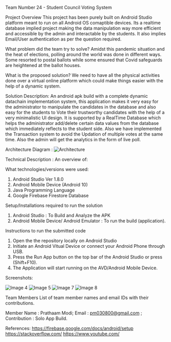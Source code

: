 
Team Number 24 - Student Council Voting System

Project Overview
This project has been purely built on Android Studio platform meant to run on all Android OS comaptible devices. Its a realtime database implied project making the data manipulation way more efficient and accessible by the admin and interactable by the students. It also implies Email/User authentication as per the question required.

What problem did the team try to solve?
Amidst this pandemic situation and the heat of elections, polling around the world was done in different ways. Some resorted to postal ballots while some ensured that Covid
safeguards are heightened at the ballot houses.

What is the proposed solution?
We need to have all the physical activities done over a virtual online platform which could make things easier with the help of a dynamic system.

Solution Description:
An android apk build with a complete dynamic datachain implementation system, this application makes it very easy for the administrator to manipulate the candidates in the database and also easy for the students to Vote their trustworthy candidates with the help of a very minimalistic UI design. It is supported by a RealTime Database which helps the administrator add/delete certain data values from the database which immediately reflects to the student side. Also we have implemented the Transaction system to avoid the Updation of multiple votes at the same time. Also the admin will get the analytics in the form of live poll. 


Architecture Diagram :
![Architecture](https://user-images.githubusercontent.com/59971728/100729030-5e2b5d80-33f0-11eb-893f-5c3626c61264.png)


Technical Description :
An overview of:

What technologies/versions were used:
1. Android Studio Ver 1.8.0
2. Android Mobile Device (Android 10)
3. Java Programming Language
4. Google Firebase Firestore Database

Setup/Installations required to run the solution
1. Android Studio : To Build and Analyze the APK
2. Android Mobile Device/ Android Emulator : To run the build (application).

Instructions to run the submitted code
1. Open the the repository locally on Android Studio
2. Initiate an Android Vitual Device or connect your Android Phone through USB.
3. Press the Run App button on the top bar of the Android Studio or press (Shift+F10).
4. The Application will start running on the AVD/Android Mobile Device.

Screenshots:

![Image 4](https://user-images.githubusercontent.com/59971728/100730939-d7c44b00-33f2-11eb-895d-13669a4f03f0.png)
![Image 5](https://user-images.githubusercontent.com/59971728/100731282-4903fe00-33f3-11eb-972f-4b2191c12285.png)
![Image 7](https://user-images.githubusercontent.com/59971728/100731284-4a352b00-33f3-11eb-843b-4d396fd851f6.png)
![Image 8](https://user-images.githubusercontent.com/59971728/100730941-d8f57800-33f2-11eb-95d3-7a279db3d012.png)



Team Members
List of team member names and email IDs with their contributions.

Member Name : Prathaam Modi;
Email : pm030800@gmail.com ;	
Contribution : Solo App Build.

References:
https://firebase.google.com/docs/android/setup
https://stackoverflow.com/
https://www.youtube.com/
